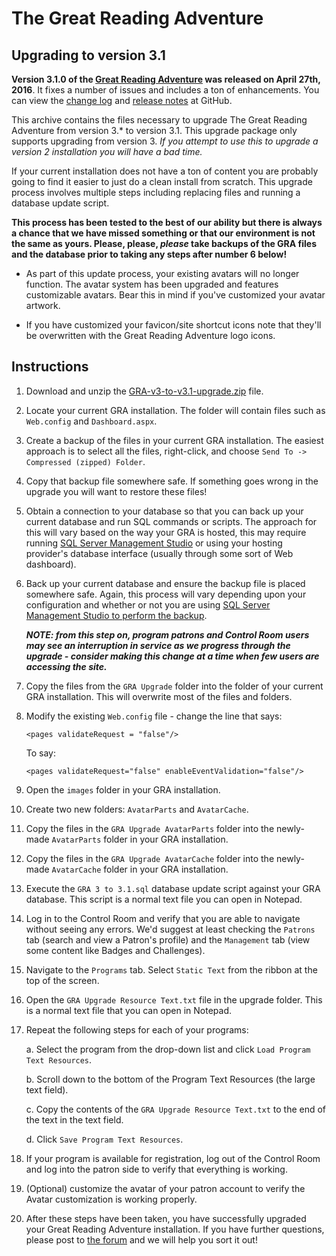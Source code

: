 # The Great Reading Adventure

## Upgrading to version 3.1

**Version 3.1.0 of the [Great Reading Adventure](http://greatreadingadventure.com/) was released on April 27th, 2016**. It fixes a number of issues and includes a ton of enhancements. You can view the [change log](https://github.com/MCLD/greatreadingadventure/blob/master/CHANGELOG.md) and [release notes](https://github.com/MCLD/greatreadingadventure/releases/tag/v3.1.0) at GitHub.

This archive contains the files necessary to upgrade The Great Reading Adventure from version 3.* to version 3.1. This upgrade package only supports upgrading from version 3. *If you attempt to use this to upgrade a version 2 installation you will have a bad time.*

If your current installation does not have a ton of content you are probably going to find it easier to just do a clean install from scratch. This upgrade process involves multiple steps including replacing files and running a database update script.

**This process has been tested to the best of our ability but there is always a chance that we have missed something or that our environment is not the same as yours. Please, please, *please* take backups of the GRA files and the database prior to taking any steps after number 6 below!**

- As part of this update process, your existing avatars will no longer function. The avatar system has been upgraded and features customizable avatars. Bear this in mind if you've customized your avatar artwork.

- If you have customized your favicon/site shortcut icons note that they'll be overwritten with the Great Reading Adventure logo icons.

## Instructions

1. Download and unzip the [GRA-v3-to-v3.1-upgrade.zip](https://github.com/MCLD/greatreadingadventure/releases/tag/v3.1.0) file.

2. Locate your current GRA installation. The folder will contain files such as `Web.config` and `Dashboard.aspx`.

3. Create a backup of the files in your current GRA installation. The easiest approach is to select all the files, right-click, and choose `Send To -> Compressed (zipped) Folder`.

4. Copy that backup file somewhere safe. If something goes wrong in the upgrade you will want to restore these files!

5. Obtain a connection to your database so that you can back up your current database and run SQL commands or scripts. The approach for this will vary based on the way your GRA is hosted, this may require running [SQL Server Management Studio](https://msdn.microsoft.com/en-us/library/ms174173.aspx) or using your hosting provider's database interface (usually through some sort of Web dashboard).

6. Back up your current database and ensure the backup file is placed somewhere safe. Again, this process will vary depending upon your configuration and whether or not you are using [SQL Server Management Studio to perform the backup](https://msdn.microsoft.com/en-us/library/ms187510.aspx#Anchor_1).

    *__NOTE: from this step on, program patrons and Control Room users may see an interruption in service as we progress through the upgrade - consider making this change at a time when few users are accessing the site.__*

7. Copy the files from the `GRA Upgrade` folder into the folder of your current GRA installation. This will overwrite most of the files and folders.

8. Modify the existing `Web.config` file - change the line that says:

    `<pages validateRequest = "false"/>`

    To say:

    `<pages validateRequest="false" enableEventValidation="false"/>`

9. Open the `images` folder in your GRA installation.

10. Create two new folders: `AvatarParts` and `AvatarCache`.

11. Copy the files in the `GRA Upgrade AvatarParts` folder into the newly-made `AvatarParts` folder in your GRA installation.

12. Copy the files in the `GRA Upgrade AvatarCache` folder into the newly-made `AvatarCache` folder in your GRA installation.

13. Execute the `GRA 3 to 3.1.sql` database update script against your GRA database. This script is a normal text file you can open in Notepad.

14. Log in to the Control Room and verify that you are able to navigate without seeing any errors. We'd suggest at least checking the `Patrons` tab (search and view a Patron's profile) and the `Management` tab (view some content like Badges and Challenges).

15. Navigate to the `Programs` tab. Select `Static Text` from the ribbon at the top of the screen.

16. Open the `GRA Upgrade Resource Text.txt` file in the upgrade folder. This is a normal text file that you can open in Notepad.

17. Repeat the following steps for each of your programs:

    a. Select the program from the drop-down list and click `Load Program Text Resources`.

    b. Scroll down to the bottom of the Program Text Resources (the large text field).

    c. Copy the contents of the `GRA Upgrade Resource Text.txt` to the end of the text in the text field.

    d. Click `Save Program Text Resources`.

18. If your program is available for registration, log out of the Control Room and log into the patron side to verify that everything is working.

19. (Optional) customize the avatar of your patron account to verify the Avatar customization is working properly.

20. After these steps have been taken, you have successfully upgraded your Great Reading Adventure installation. If you have further questions, please post to [the forum](http://forum.greatreadingadventure.com/c/howto) and we will help you sort it out!
